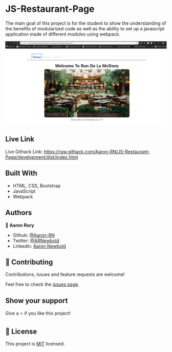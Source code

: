 # JS-Restaurant-Page
The main goal of this project is for the student to show the understanding of the benefits of modularized code as well as the ability to set up a javascript application made of different modules using webpack.

![screenshot](./screenshot.png)

## Live Link
Live Githack Link: https://raw.githack.com/Aaron-RN/JS-Restaurant-Page/development/dist/index.html

## Built With

- HTML, CSS, Bootstrap
- JavaScript
- Webpack

## Authors

👤 **Aaron Rory**

- Github: [@Aaron-RN](https://github.com/Aaron-RN)
- Twitter: [@ARNewbold](https://twitter.com/ARNewbold)
- Linkedin: [Aaron Newbold](https://www.linkedin.com/in/aaron-newbold-1b9233187/)

## 🤝 Contributing

Contributions, issues and feature requests are welcome!

Feel free to check the [issues page](issues/).

## Show your support

Give a ⭐️ if you like this project!

## 📝 License

This project is [MIT](lic.url) licensed.

